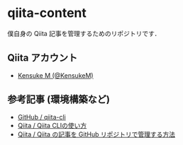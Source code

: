 # qiita-content

僕自身の Qiita 記事を管理するためのリポジトリです．

## Qiita アカウント
- [Kensuke M (@KensukeM)](https://qiita.com/KensukeM)

## 参考記事 (環境構築など)

- [GitHub / qiita-cli](https://github.com/increments/qiita-cli)
- [Qiita / Qiita CLIの使い方](https://qiita.com/Qiita/items/666e190490d0af90a92b)
- [Qiita / Qiita の記事を GitHub リポジトリで管理する方法](https://qiita.com/Qiita/items/32c79014509987541130)